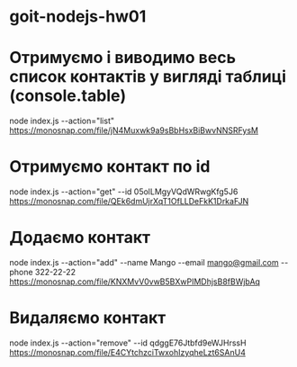 # goit-nodejs-hw01
# Отримуємо і виводимо весь список контактів у вигляді таблиці (console.table)
node index.js --action="list"  
https://monosnap.com/file/jN4Muxwk9a9sBbHsxBiBwvNNSRFysM

# Отримуємо контакт по id
node index.js --action="get" --id 05olLMgyVQdWRwgKfg5J6  
https://monosnap.com/file/QEk6dmUjrXqT1OfLLDeFkK1DrkaFJN

# Додаємо контакт
node index.js --action="add" --name Mango --email mango@gmail.com --phone 322-22-22 
https://monosnap.com/file/KNXMvV0vwB5BXwPIMDhjsB8fBWjbAq

# Видаляємо контакт
node index.js --action="remove" --id qdggE76Jtbfd9eWJHrssH  
https://monosnap.com/file/E4CYtchzciTwxohIzyqheLzt6SAnU4
